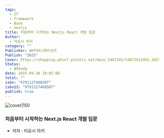 ```yaml
---
tags:
  - IT
  - framework
  - Book
  - nextjs
title: 처음부터 시작하는 Nextjs React 개발 입문
Author:
  - 미요시 아키
category: ""
Publisher: AK커뮤니케이션즈
Publish: "2025"
Cover: https://shopping-phinf.pstatic.net/main_5407291/54072912455.20250411141802.jpg
Status:
  - ⏳Ready
date: 2025-04-30 10:02:08
total: ""
isbn: "9791127468507"
isbn13: "9791127468507"
publish: true
---
```


![cover|150](https://shopping-phinf.pstatic.net/main_5407291/54072912455.20250411141802.jpg)
###  처음부터 시작하는 Next.js React 개발 입문    
- 저자 : 미요시 아키